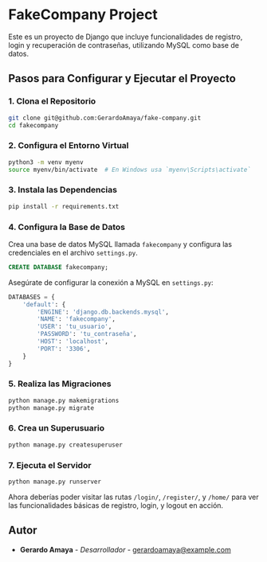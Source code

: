 
# FakeCompany Project

Este es un proyecto de Django que incluye funcionalidades de registro, login y recuperación de contraseñas, utilizando MySQL como base de datos.

## Pasos para Configurar y Ejecutar el Proyecto

### 1. Clona el Repositorio

```bash
git clone git@github.com:GerardoAmaya/fake-company.git
cd fakecompany
```

### 2. Configura el Entorno Virtual

```bash
python3 -m venv myenv
source myenv/bin/activate  # En Windows usa `myenv\Scripts\activate`
```

### 3. Instala las Dependencias

```bash
pip install -r requirements.txt
```

### 4. Configura la Base de Datos

Crea una base de datos MySQL llamada `fakecompany` y configura las credenciales en el archivo `settings.py`.

```sql
CREATE DATABASE fakecompany;
```

Asegúrate de configurar la conexión a MySQL en `settings.py`:

```python
DATABASES = {
    'default': {
        'ENGINE': 'django.db.backends.mysql',
        'NAME': 'fakecompany',
        'USER': 'tu_usuario',
        'PASSWORD': 'tu_contraseña',
        'HOST': 'localhost',
        'PORT': '3306',
    }
}
```

### 5. Realiza las Migraciones

```bash
python manage.py makemigrations
python manage.py migrate
```

### 6. Crea un Superusuario

```bash
python manage.py createsuperuser
```

### 7. Ejecuta el Servidor

```bash
python manage.py runserver
```

Ahora deberías poder visitar las rutas `/login/`, `/register/`, y `/home/` para ver las funcionalidades básicas de registro, login, y logout en acción.

## Autor

- **Gerardo Amaya** - *Desarrollador* - [gerardoamaya@example.com](mailto:gerardoamaya@example.com)

